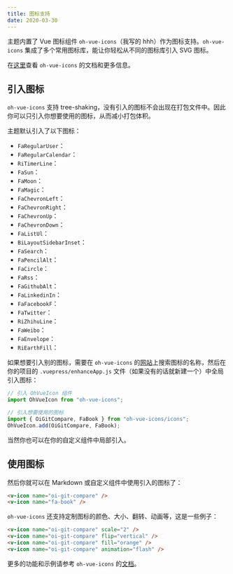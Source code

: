 ```yaml
---
title: 图标支持
date: 2020-03-30
---
```


主题内置了 Vue 图标组件 `oh-vue-icons`（我写的 hhh）作为图标支持。`oh-vue-icons` 集成了多个常用图标库，能让你轻松从不同的图标库引入 SVG 图标。

在[这里](https://github.com/Renovamen/oh-vue-icons)查看 `oh-vue-icons` 的文档和更多信息。


## 引入图标

`oh-vue-icons` 支持 tree-shaking，没有引入的图标不会出现在打包文件中。因此你可以只引入你想要使用的图标，从而减小打包体积。

主题默认引入了以下图标：

- `FaRegularUser`：<v-icon name="fa-regular-user" />
- `FaRegularCalendar`：<v-icon name="fa-regular-calendar" />
- `RiTimerLine`：<v-icon name="ri-time-line" />
- `FaSun`：<v-icon name="fa-sun" />
- `FaMoon`：<v-icon name="fa-moon" />
- `FaMagic`：<v-icon name="fa-magic" />
- `FaChevronLeft`：<v-icon name="fa-chevron-left" />
- `FaChevronRight`：<v-icon name="fa-chevron-right" />
- `FaChevronUp`：<v-icon name="fa-chevron-up" />
- `FaChevronDown`：<v-icon name="fa-chevron-down" />
- `FaListUl`：<v-icon name="fa-list-ul" />
- `BiLayoutSidebarInset`：<v-icon name="bi-layout-sidebar-inset" />
- `FaSearch`：<v-icon name="fa-search" />
- `FaPencilAlt`：<v-icon name="fa-pencil-alt" />
- `FaCircle`：<v-icon name="fa-circle" />
- `FaRss`：<v-icon name="fa-rss" />
- `FaGithubAlt`：<v-icon name="fa-github-alt" />
- `FaLinkedinIn`：<v-icon name="fa-linkedin-in" />
- `FaFacebookF`：<v-icon name="fa-facebook-f" />
- `FaTwitter`：<v-icon name="fa-twitter" />
- `RiZhihuLine`：<v-icon name="ri-zhihu-line" />
- `FaWeibo`：<v-icon name="fa-weibo" />
- `FaEnvelope`：<v-icon name="fa-envelope" />
- `RiEarthFill`：<v-icon name="ri-earth-fill" />

如果想要引入别的图标，需要在 `oh-vue-icons` 的[网站](https://oh-vue-icons.vercel.app/cn)上搜索图标的名称，然后在你的项目的 `.vuepress/enhanceApp.js` 文件（如果没有的话就新建一个）中全局引入图标：

```js
// 引入 OhVueIcon 组件
import OhVueIcon from "oh-vue-icons";

// 引入想要使用的图标
import { OiGitCompare, FaBook } from "oh-vue-icons/icons";
OhVueIcon.add(OiGitCompare, FaBook);
```

当然你也可以在你的自定义组件中局部引入。


## 使用图标

然后你就可以在 Markdown 或自定义组件中使用引入的图标了：

<v-icon name="oi-git-compare" /> <v-icon name="fa-book" />

```html
<v-icon name="oi-git-compare" />
<v-icon name="fa-book" />
```

`oh-vue-icons` 还支持定制图标的颜色、大小、翻转、动画等，这是一些例子：

<v-icon name="oi-git-compare" scale="2" /> <v-icon name="oi-git-compare" flip="vertical" /> <v-icon name="oi-git-compare" fill="orange" /> <v-icon name="oi-git-compare" animation="flash" />

```html
<v-icon name="oi-git-compare" scale="2" />
<v-icon name="oi-git-compare" flip="vertical" />
<v-icon name="oi-git-compare" fill="orange" />
<v-icon name="oi-git-compare" animation="flash" />
```

更多的功能和示例请参考 `oh-vue-icons` 的[文档](https://oh-vue-icons.vercel.app/cn/docs)。
